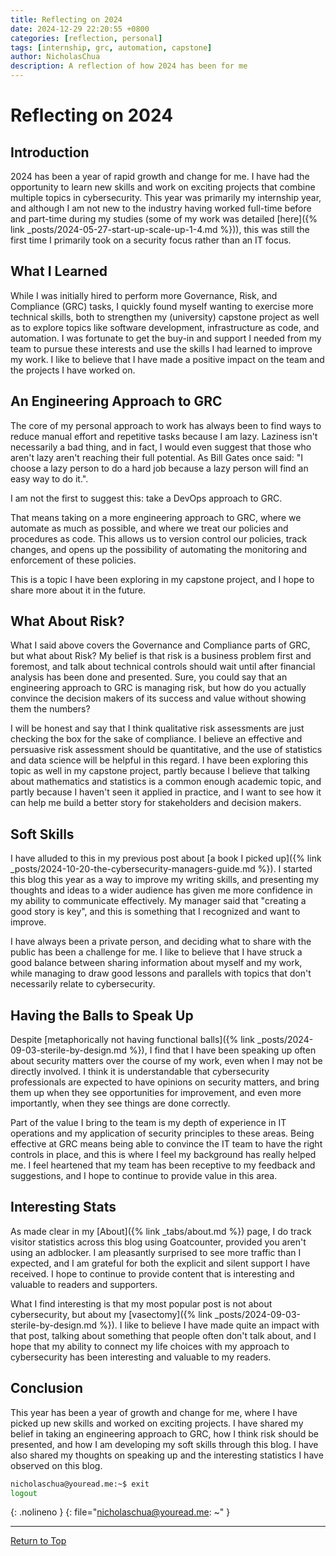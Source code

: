 ```yaml
---
title: Reflecting on 2024
date: 2024-12-29 22:20:55 +0800
categories: [reflection, personal]
tags: [internship, grc, automation, capstone]
author: NicholasChua
description: A reflection of how 2024 has been for me
---
```


# Reflecting on 2024

## Introduction

2024 has been a year of rapid growth and change for me. I have had the opportunity to learn new skills and work on exciting projects that combine multiple topics in cybersecurity. This year was primarily my internship year, and although I am not new to the industry having worked full-time before and part-time during my studies (some of my work was detailed [here]({% link _posts/2024-05-27-start-up-scale-up-1-4.md %})), this was still the first time I primarily took on a security focus rather than an IT focus.

## What I Learned

While I was initially hired to perform more Governance, Risk, and Compliance (GRC) tasks, I quickly found myself wanting to exercise more technical skills, both to strengthen my (university) capstone project as well as to explore topics like software development, infrastructure as code, and automation. I was fortunate to get the buy-in and support I needed from my team to pursue these interests and use the skills I had learned to improve my work. I like to believe that I have made a positive impact on the team and the projects I have worked on.

## An Engineering Approach to GRC

The core of my personal approach to work has always been to find ways to reduce manual effort and repetitive tasks because I am lazy. Laziness isn't necessarily a bad thing, and in fact, I would even suggest that those who aren't lazy aren't reaching their full potential. As Bill Gates once said: "I choose a lazy person to do a hard job because a lazy person will find an easy way to do it.".

I am not the first to suggest this: take a DevOps approach to GRC.

That means taking on a more engineering approach to GRC, where we automate as much as possible, and where we treat our policies and procedures as code. This allows us to version control our policies, track changes, and opens up the possibility of automating the monitoring and enforcement of these policies.

This is a topic I have been exploring in my capstone project, and I hope to share more about it in the future.

## What About Risk?

What I said above covers the Governance and Compliance parts of GRC, but what about Risk? My belief is that risk is a business problem first and foremost, and talk about technical controls should wait until after financial analysis has been done and presented. Sure, you could say that an engineering approach to GRC is managing risk, but how do you actually convince the decision makers of its success and value without showing them the numbers?

I will be honest and say that I think qualitative risk assessments are just checking the box for the sake of compliance. I believe an effective and persuasive risk assessment should be quantitative, and the use of statistics and data science will be helpful in this regard. I have been exploring this topic as well in my capstone project, partly because I believe that talking about mathematics and statistics is a common enough academic topic, and partly because I haven't seen it applied in practice, and I want to see how it can help me build a better story for stakeholders and decision makers.

## Soft Skills

I have alluded to this in my previous post about [a book I picked up]({% link _posts/2024-10-20-the-cybersecurity-managers-guide.md %}). I started this blog this year as a way to improve my writing skills, and presenting my thoughts and ideas to a wider audience has given me more confidence in my ability to communicate effectively. My manager said that "creating a good story is key", and this is something that I recognized and want to improve.

I have always been a private person, and deciding what to share with the public has been a challenge for me. I like to believe that I have struck a good balance between sharing information about myself and my work, while managing to draw good lessons and parallels with topics that don't necessarily relate to cybersecurity.

## Having the Balls to Speak Up

Despite [metaphorically not having functional balls]({% link _posts/2024-09-03-sterile-by-design.md %}), I find that I have been speaking up often about security matters over the course of my work, even when I may not be directly involved. I think it is understandable that cybersecurity professionals are expected to have opinions on security matters, and bring them up when they see opportunities for improvement, and even more importantly, when they see things are done correctly.

Part of the value I bring to the team is my depth of experience in IT operations and my application of security principles to these areas. Being effective at GRC means being able to convince the IT team to have the right controls in place, and this is where I feel my background has really helped me. I feel heartened that my team has been receptive to my feedback and suggestions, and I hope to continue to provide value in this area.

## Interesting Stats

As made clear in my [About]({% link _tabs/about.md %}) page, I do track visitor statistics across this blog using Goatcounter, provided you aren't using an adblocker. I am pleasantly surprised to see more traffic than I expected, and I am grateful for both the explicit and silent support I have received. I hope to continue to provide content that is interesting and valuable to readers and supporters.

What I find interesting is that my most popular post is not about cybersecurity, but about my [vasectomy]({% link _posts/2024-09-03-sterile-by-design.md %}). I like to believe I have made quite an impact with that post, talking about something that people often don't talk about, and I hope that my ability to connect my life choices with my approach to cybersecurity has been interesting and valuable to my readers.

## Conclusion

This year has been a year of growth and change for me, where I have picked up new skills and worked on exciting projects. I have shared my belief in taking an engineering approach to GRC, how I think risk should be presented, and how I am developing my soft skills through this blog. I have also shared my thoughts on speaking up and the interesting statistics I have observed on this blog.

```bash
nicholaschua@youread.me:~$ exit
logout
```
{: .nolineno }
{: file="nicholaschua@youread.me: ~" }

---
[Return to Top](#reflecting-on-2024)
